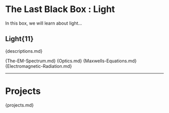 # The Last Black Box : Light
In this box, we will learn about light...

## Light{11}
{descriptions.md}

{The-EM-Spectrum.md}
{Optics.md}
{Maxwells-Equations.md}
{Electromagnetic-Radiation.md}

---

# Projects
{projects.md}

